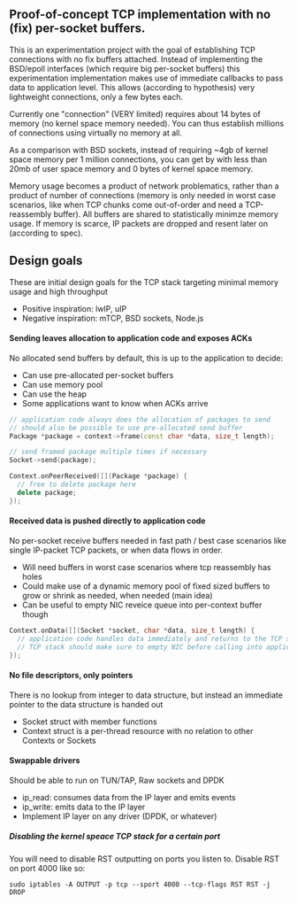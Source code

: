 ## Proof-of-concept TCP implementation with no (fix) per-socket buffers.

This is an experimentation project with the goal of establishing TCP connections with no fix buffers attached. Instead of implementing the BSD/epoll interfaces (which require big per-socket buffers) this experimentation implementation makes use of immediate callbacks to pass data to application level. This allows (according to hypothesis) very lightweight connections, only a few bytes each.

Currently one "connection" (VERY limited) requires about 14 bytes of memory (no kernel space memory needed). You can thus establish millions of connections using virtually no memory at all.

As a comparison with BSD sockets, instead of requiring ~4gb of kernel space memory per 1 million connections, you can get by with less than 20mb of user space memory and 0 bytes of kernel space memory.

Memory usage becomes a product of network problematics, rather than a product of number of connections (memory is only needed in worst case scenarios, like when TCP chunks come out-of-order and need a TCP-reassembly buffer). All buffers are shared to statistically minimze memory usage. If memory is scarce, IP packets are dropped and resent later on (according to spec).

## Design goals
These are initial design goals for the TCP stack targeting minimal memory usage and high throughput

* Positive inspiration: lwIP, uIP
* Negative inspiration: mTCP, BSD sockets, Node.js

#### Sending leaves allocation to application code and exposes ACKs
No allocated send buffers by default, this is up to the application to decide:
* Can use pre-allocated per-socket buffers
* Can use memory pool
* Can use the heap
* Some applications want to know when ACKs arrive

```c++
// application code always does the allocation of packages to send
// should also be possible to use pre-allocated send buffer
Package *package = context->frame(const char *data, size_t length);

// send framed package multiple times if necessary
Socket->send(package);

Context.onPeerReceived([](Package *package) {
  // free to delete package here
  delete package;
});
```


#### Received data is pushed directly to application code
No per-socket receive buffers needed in fast path / best case scenarios like single IP-packet TCP packets, or when data flows in order.

* Will need buffers in worst case scenarios where tcp reassembly has holes
* Could make use of a dynamic memory pool of fixed sized buffers to grow or shrink as needed, when needed (main idea)
* Can be useful to empty NIC reveice queue into per-context buffer though
```c++
Context.onData([](Socket *socket, char *data, size_t length) {
  // application code handles data immediately and returns to the TCP stack when done
  // TCP stack should make sure to empty NIC before calling into application (per-context buffering)
});
```

#### No file descriptors, only pointers
There is no lookup from integer to data structure, but instead an immediate pointer to the data structure is handed out

* Socket struct with member functions
* Context struct is a per-thread resource with no relation to other Contexts or Sockets

#### Swappable drivers
Should be able to run on TUN/TAP, Raw sockets and DPDK

* ip_read: consumes data from the IP layer and emits events
* ip_write: emits data to the IP layer
* Implement IP layer on any driver (DPDK, or whatever)

##### Disabling the kernel speace TCP stack for a certain port
You will need to disable RST outputting on ports you listen to. Disable RST on port 4000 like so:

`sudo iptables -A OUTPUT -p tcp --sport 4000 --tcp-flags RST RST -j DROP`
